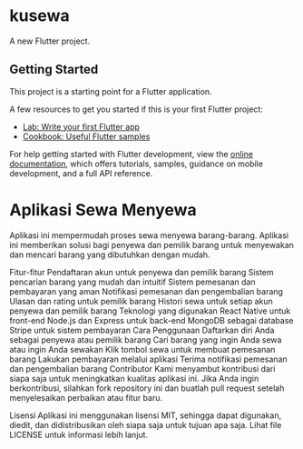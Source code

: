 # kusewa

A new Flutter project.

## Getting Started

This project is a starting point for a Flutter application.

A few resources to get you started if this is your first Flutter project:

- [Lab: Write your first Flutter app](https://docs.flutter.dev/get-started/codelab)
- [Cookbook: Useful Flutter samples](https://docs.flutter.dev/cookbook)

For help getting started with Flutter development, view the
[online documentation](https://docs.flutter.dev/), which offers tutorials,
samples, guidance on mobile development, and a full API reference.

# Aplikasi Sewa Menyewa
Aplikasi ini mempermudah proses sewa menyewa barang-barang. Aplikasi ini memberikan solusi bagi penyewa dan pemilik barang untuk menyewakan dan mencari barang yang dibutuhkan dengan mudah.

Fitur-fitur
Pendaftaran akun untuk penyewa dan pemilik barang
Sistem pencarian barang yang mudah dan intuitif
Sistem pemesanan dan pembayaran yang aman
Notifikasi pemesanan dan pengembalian barang
Ulasan dan rating untuk pemilik barang
Histori sewa untuk setiap akun penyewa dan pemilik barang
Teknologi yang digunakan
React Native untuk front-end
Node.js dan Express untuk back-end
MongoDB sebagai database
Stripe untuk sistem pembayaran
Cara Penggunaan
Daftarkan diri Anda sebagai penyewa atau pemilik barang
Cari barang yang ingin Anda sewa atau ingin Anda sewakan
Klik tombol sewa untuk membuat pemesanan barang
Lakukan pembayaran melalui aplikasi
Terima notifikasi pemesanan dan pengembalian barang
Contributor
Kami menyambut kontribusi dari siapa saja untuk meningkatkan kualitas aplikasi ini. Jika Anda ingin berkontribusi, silahkan fork repository ini dan buatlah pull request setelah menyelesaikan perbaikan atau fitur baru.

Lisensi
Aplikasi ini menggunakan lisensi MIT, sehingga dapat digunakan, diedit, dan didistribusikan oleh siapa saja untuk tujuan apa saja. Lihat file LICENSE untuk informasi lebih lanjut.
